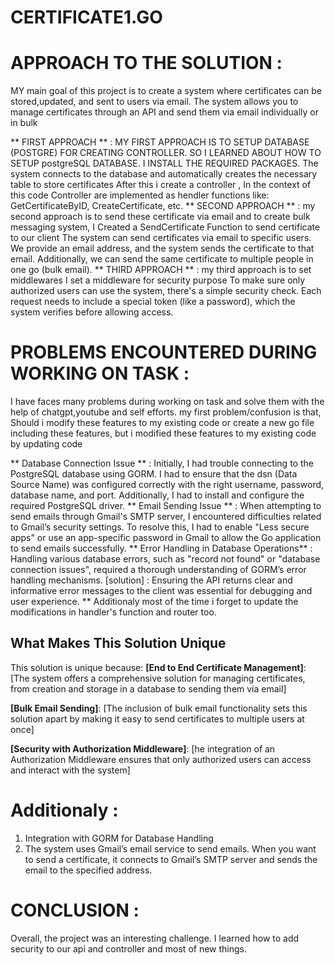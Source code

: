 # CERTIFICATE1.GO

# APPROACH TO THE SOLUTION :
MY main goal of this project is to create a system where certificates can be stored,updated, and sent to users via email.
The system allows you to manage certificates through an API and send them via email individually or in bulk

** FIRST APPROACH ** : MY FIRST APPROACH IS TO SETUP DATABASE (POSTGRE) FOR CREATING CONTROLLER. SO I LEARNED ABOUT HOW TO SETUP postgreSQL DATABASE.
I INSTALL THE REQUIRED PACKAGES. The system connects to the database and automatically creates the necessary table to store certificates
After this i create a  controller , In the context of this code Controller are implemented as hendler functions like: GetCertificateByID, CreateCertificate, etc.
** SECOND APPROACH ** : my second approach is to send these certificate via email and to create bulk messaging system, 
I Created a SendCertificate Function to send certificate to our client
The system can send certificates via email to specific users. We provide an email address, and the system sends the certificate to that email.
Additionally, we can send the same certificate to multiple people in one go (bulk email).
** THIRD APPROACH ** : my third approach is to set middlewares 
I set a middleware for security purpose To make sure only authorized users can use the system, there's a simple security check. 
Each request needs to include a special token (like a password), which the system verifies before allowing access.

# PROBLEMS ENCOUNTERED DURING WORKING ON TASK :
I have faces many problems during working on task and solve them with the help of chatgpt,youtube and self efforts.
my first problem/confusion is that, Should i modify these features to my existing code or create a new go file including these features,
but i modified these features to my existing code by updating code

** Database Connection Issue ** : Initially, I had trouble connecting to the PostgreSQL database using GORM. 
I had to ensure that the dsn (Data Source Name) was configured correctly with the right username, password, database name, and port. 
Additionally, I had to install and configure the required PostgreSQL driver.
** Email Sending Issue ** : When attempting to send emails through Gmail's SMTP server, I encountered difficulties related to Gmail’s security settings. 
To resolve this, I had to enable "Less secure apps" or use an app-specific password in Gmail to allow the Go application to send emails successfully.
** Error Handling in Database Operations** : Handling various database errors, such as "record not found" or "database connection issues", required a thorough understanding of GORM’s error handling mechanisms.
[solution] : Ensuring the API returns clear and informative error messages to the client was essential for debugging and user experience.
** Additionaly most of the time i forget to update the modifications in handler's function and router too.

## What Makes This Solution Unique
This solution is unique because:
**[End to End Certificate Management]**: [The system offers a comprehensive solution for managing certificates, from creation and storage in a database to sending them via email]

**[Bulk Email Sending]**: [The inclusion of bulk email functionality sets this solution apart by making it easy to send certificates to multiple users at once]

**[Security with Authorization Middleware]**: [he integration of an Authorization Middleware ensures that only authorized users can access and interact with the system]
# Additionaly :
1. Integration with GORM for Database Handling
2. The system uses Gmail’s email service to send emails. When you want to send a certificate, it connects to Gmail’s SMTP server and sends the email to the specified address.

# CONCLUSION :
Overall, the project was an interesting challenge. I learned how to add security to our api and controller and most of new things.





